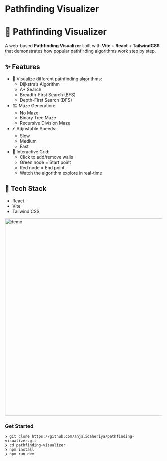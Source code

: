 # Pathfinding Visualizer

# 🧭 Pathfinding Visualizer

A web-based **Pathfinding Visualizer** built with **Vite + React + TailwindCSS** that demonstrates how popular pathfinding algorithms work step by step.  

## ✨ Features
- 🎯 Visualize different pathfinding algorithms:
  - Dijkstra’s Algorithm
  - A* Search
  - Breadth-First Search (BFS)
  - Depth-First Search (DFS)
- 🏗️ Maze Generation:
  - No Maze
  - Binary Tree Maze
  - Recursive Division Maze
- ⚡ Adjustable Speeds:
  - Slow
  - Medium
  - Fast
- 🎨 Interactive Grid:
  - Click to add/remove walls
  - Green node = Start point  
  - Red node = End point  
  - Watch the algorithm explore in real-time

## 🚀 Tech Stack
- React
- Vite
- Tailwind CSS
  
<img width="823" height="635" alt="demo" src="https://github.com/user-attachments/assets/66a69c5f-ae6b-4fcd-806f-36448acfc29a" />

### Get Started 

```
❯ git clone https://github.com/anjalidaheriya/pathfinding-visualizer.git
❯ cd pathfinding-visualizer
❯ npm install
❯ npm run dev
```
